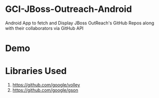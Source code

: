 # GCI-JBoss-Outreach-Android
Android App to fetch and Display JBoss OutReach's GitHub Repos along with their collaborators via GitHub API

# Demo

# Libraries Used
1. https://github.com/google/volley
2. https://github.com/google/gson
